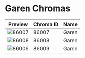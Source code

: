 # Garen Chromas



| Preview | Chroma ID | Name |
|---------|-----------|------|
| ![86007](https://raw.communitydragon.org/latest/plugins/rcp-be-lol-game-data/global/default/v1/champion-chroma-images/86/86007.png) | 86007 | Garen |
| ![86008](https://raw.communitydragon.org/latest/plugins/rcp-be-lol-game-data/global/default/v1/champion-chroma-images/86/86008.png) | 86008 | Garen |
| ![86009](https://raw.communitydragon.org/latest/plugins/rcp-be-lol-game-data/global/default/v1/champion-chroma-images/86/86009.png) | 86009 | Garen |